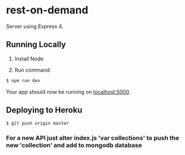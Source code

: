 # rest-on-demand

Server using Express 4.

## Running Locally

1) Install Node

2) Run command: 
```sh
$ npm run dev
```

Your app should now be running on [localhost:5000](http://localhost:5000/).

## Deploying to Heroku

```
$ git push origin master
```

### For a new API just alter index.js 'var collections' to push the new 'collection' and add to mongodb database